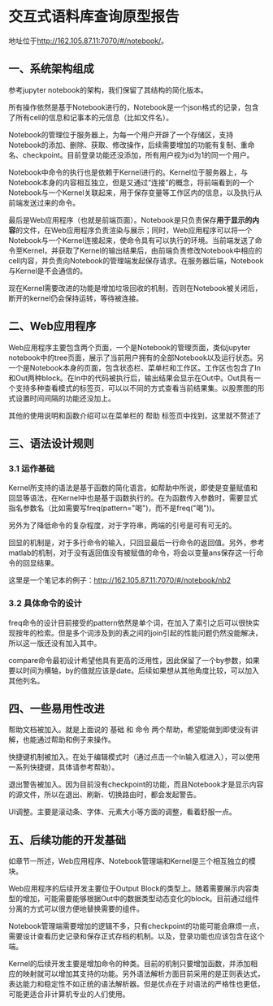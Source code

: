 # 交互式语料库查询原型报告

地址位于<http://162.105.87.11:7070/#/notebook/>。

## 一、系统架构组成

参考jupyter notebook的架构，我们保留了其结构的简化版本。

所有操作依然是基于Notebook进行的，Notebook是一个json格式的记录，包含了所有cell的信息和记事本的元信息（比如文件名）。

Notebook的管理位于服务器上，为每一个用户开辟了一个存储区，支持Notebook的添加、删除、获取、修改操作，后续需要增加的功能有复制、重命名、checkpoint。目前登录功能还没添加，所有用户视为id为1的同一个用户。

Notebook中命令的执行也是依赖于Kernel进行的。Kernel位于服务器上，与Notebook本身的内容相互独立，但是又通过“连接”的概念，将前端看到的一个Notebook与一个Kernel关联起来，用于保存变量等工作区内的信息，以及执行从前端发送过来的命令。

最后是Web应用程序（也就是前端页面）。Notebook是只负责保存**用于显示的内容**的文件，在Web应用程序负责渲染与展示；同时，Web应用程序可以将一个Notebook与一个Kernel连接起来，使命令具有可以执行的环境。当前端发送了命令至Kernel，并获取了Kernel的输出结果后，由前端负责修改Notebook中相应的cell内容，并负责向Notebook的管理端发起保存请求。在服务器后端，Notebook与Kernel是不会通信的。

现在Kernel需要改进的功能是增加垃圾回收的机制，否则在Notebook被关闭后，断开的kernel仍会保持运转，等待被连接。



## 二、Web应用程序

Web应用程序主要包含两个页面，一个是Notebook的管理页面，类似jupyter notebook中的tree页面，展示了当前用户拥有的全部Notebook以及运行状态。另一个是Notebook本身的页面，包含状态栏、菜单栏和工作区。工作区也包含了In和Out两种block。在In中的代码被执行后，输出结果会显示在Out中。Out具有一个支持多种查看模式的标签页，可以以不同的方式查看当前结果集。以股票图的形式设置时间间隔的功能还没加上。

其他的使用说明和函数介绍可以在菜单栏的 帮助 标签页中找到，这里就不赘述了



## 三、语法设计规则

### 3.1 运作基础

Kernel所支持的语法是基于函数的简化语言。如帮助中所说，即使是变量赋值和回显等语法，在Kernel中也是基于函数执行的。在为函数传入参数时，需要显式指名参数名（比如需要写freq(pattern="喝")，而不是freq("喝"))。

另外为了降低命令的复杂程度，对于字符串，两端的引号是可有可无的。

回显的机制是，对于多行命令的输入，只回显最后一行命令的返回值。另外，参考matlab的机制，对于没有返回值没有被赋值的命令，将会以变量ans保存这一行命令的回显结果。

这里是一个笔记本的例子：<http://162.105.87.11:7070/#/notebook/nb2>

### 3.2 具体命令的设计

freq命令的设计目前接受的pattern依然是单个词，在加入了索引之后可以很快实现按年的检索。但是多个词涉及到的表之间的join引起的性能问题仍然没能解决，所以这一版还没有加入其中。

compare命令最初设计希望他具有更高的泛用性，因此保留了一个by参数，如果要以时间为横轴，by的值就应该是date。后续如果想从其他角度比较，可以加入其他列名。



## 四、一些易用性改进

帮助文档被加入。就是上面说的 基础 和 命令 两个帮助，希望能做到即使没有讲解，也能通过帮助和例子来操作。

快捷键机制被加入。在处于编辑模式时（通过点击一个In输入框进入），可以使用一系列快捷键，具体请参考帮助）。

退出警告被加入。因为目前没有checkpoint的功能，而且Notebook才是显示内容的源文件，所以在退出、刷新、切换路由时，都会发起警告。

UI调整。主要是滚动条、字体、元素大小等方面的调整，看着舒服一点。



## 五、后续功能的开发基础

如章节一所述，Web应用程序、Notebook管理端和Kernel是三个相互独立的模块。

Web应用程序的后续开发主要位于Output Block的类型上。随着需要展示内容类型的增加，可能需要能够根据Out中的数据类型动态变化的block。目前通过组件分离的方式可以很方便地替换需要的组件。

Notebook管理端需要增加的逻辑不多，只有checkpoint的功能可能会麻烦一点，需要设计查看历史记录和保存正式存档的机制。以及，登录功能也应该包含在这个端。

Kernel的后续开发主要是增加命令的种类。目前的机制只要增加函数，并添加相应的映射就可以增加其支持的功能。另外语法解析方面目前采用的是正则表达式，表达能力和稳定性不如正统的语法解析器。但是优点在于对语法的严格性也更低，可能更适合非计算机专业的人们使用。